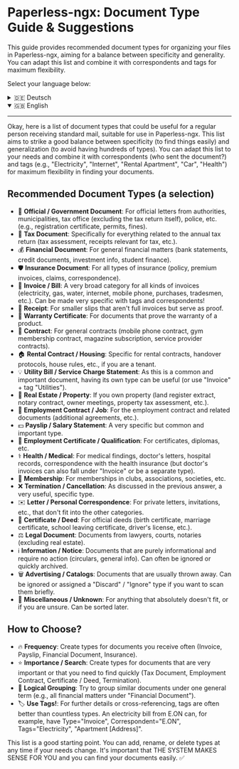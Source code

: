 # Paperless-ngx: Document Type Guide & Suggestions

This guide provides recommended document types for organizing your files in Paperless-ngx, aiming for a balance between specificity and generality. You can adapt this list and combine it with correspondents and tags for maximum flexibility.

Select your language below:

<details>
<summary>🇩🇪 Deutsch</summary>

---

Okay, hier ist eine Liste von Dokumenttypen, die für eine normale Person, die übliche Post erhält, in Paperless-ngx sinnvoll sein könnten. Diese Liste versucht, eine gute Balance zwischen Spezifität (um Dinge leicht zu finden) und Generalisierung (um nicht Hunderte von Typen zu haben) zu finden.
Du kannst diese Liste an deine Bedürfnisse anpassen und mit Korrespondenten (Wer hat das Dokument gesendet?) und Schlagwörtern (Tags, z.B. "Strom", "Internet", "Mietwohnung", "Auto", "Gesundheit") kombinieren, um maximale Flexibilität beim Finden deiner Dokumente zu haben.

## Empfohlene Dokumenttypen (eine Auswahl)

*   📜 **Amts-/Behördliches Dokument**: Für offizielle Schreiben von Ämtern, Gemeinden, Finanzamt (außer der reinen Steuererklärung), Polizei etc. (z.B. Melderegister, Genehmigungen, Bußgelder).
*   📝 **Steuerdokument**: Speziell für alles rund um die jährliche Steuererklärung (Steuerbescheid, Belege, die für die Steuer relevant sind, etc.).
*   💰 **Finanzdokument**: Für allgemeine Finanzangelegenheiten (Kontoauszüge, Kreditunterlagen, Investment-Infos, BAföG).
*   🛡️ **Versicherungsdokument**: Für alle Arten von Versicherungen (Police, Beitragsrechnungen, Schadenmeldungen, Korrespondenz).
*   🧾 **Rechnung**: Eine sehr breite Kategorie für alle Arten von Rechnungen (Strom, Gas, Wasser, Internet, Handy, Einkäufe, Handwerker etc.). Kann sehr spezifisch mit Tags und Korrespondenten ergänzt werden!
*   🧾 **Quittung / Kassenbon**: Für kleinere Belege, die keine volle Rechnung sind, aber als Nachweis dienen.
*   🏅 **Garantiebeleg**: Für Dokumente, die die Garantie eines Produkts belegen.
*   🤝 **Vertrag**: Für allgemeine Verträge (Handyvertrag, Fitnessstudio-Vertrag, Zeitschriften-Abo, Dienstleisterverträge).
*   🏠 **Mietvertrag / Wohnen**: Spezifisch für Mietverträge, Übergabeprotokolle, Hausordnung etc., falls du Mieter bist.
*   💡 **Nebenkostenabrechnung**: Da dies ein häufiges und wichtiges Dokument ist, kann ein eigener Typ sinnvoll sein (oder als "Rechnung" + Tag "Nebenkosten").
*   🏡 **Immobilie / Eigentum**: Falls du Eigentum besitzt (Grundbuchauszug, Notarvertrag, Eigentümerversammlungen, Grundsteuerbescheid etc.).
*   💼 **Arbeitsvertrag / Anstellung**: Für den Arbeitsvertrag und zugehörige Dokumente (Zusatzvereinbarungen etc.).
*   💵 **Gehaltsabrechnung**: Ein sehr spezifischer, aber häufiger und wichtiger Typ.
*   📜 **Arbeitszeugnis / Qualifikation**: Für Zeugnisse, Zertifikate, Diplome etc.
*   ⚕️ **Gesundheit / Medizin**: Für medizinische Befunde, Arztbriefe, Krankenhausunterlagen, Korrespondenz mit der Krankenkasse (aber Arztrechnungen können auch unter "Rechnung" fallen oder eigener Typ sein).
*   🏅 **Mitgliedschaft**: Für Mitgliedschaften in Vereinen, Clubs, Verbänden etc.
*   ❌ **Kündigung / Aufhebung**: Wie in der vorherigen Antwort besprochen, ein sehr nützlicher, spezifischer Typ.
*   ✉️ **Brief / Persönliche Korrespondenz**: Für private Briefe, Einladungen etc., die nicht unter die anderen Kategorien fallen.
*   📜 **Zertifikat / Urkunde**: Für offizielle Urkunden (Geburtsurkunde, Eheurkunde, Schulabschluss-Urkunde, Führerschein etc.).
*   ⚖️ **Rechtliches Dokument**: Dokumente von Anwälten, Gerichten, Notaren (außer Immobilien).
*   ℹ️ **Information / Mitteilung**: Dokumente, die reine Information sind und keinen Handlungsbedarf erfordern (Rundschreiben, allgemeine Infos). Kann oft ignoriert oder schnell archiviert werden.
*   🗑️ **Werbung / Kataloge**: Dokumente, die in der Regel weggeworfen werden. Können ignoriert oder mit Typ "Wegwerfen" / "Ignorieren" versehen werden, falls man sie kurz scannen will.
*   🤔 **Sonstiges / Unbekannt**: Für alles, was absolut nicht passt, oder wenn du dir unsicher bist. Kann später sortiert werden.

## Wie wählst du aus?

*   🔥 **Häufigkeit**: Erstelle Typen für Dokumente, die du oft erhältst (Rechnung, Gehaltsabrechnung, Finanzdokument, Versicherung).
*   ⭐ **Wichtigkeit/Suche**: Erstelle Typen für Dokumente, die sehr wichtig sind oder die du schnell wiederfinden musst (Steuerdokument, Arbeitsvertrag, Zertifikat/Urkunde, Kündigung).
*   📁 **Logische Gruppierung**: Versuche, ähnliche Dokumente unter einem Oberbegriff zu bündeln (z.B. alles Finanzielle unter "Finanzdokument").
*   🏷️ **Nutze Tags!**: Für weitere Details oder Kreuzreferenzen sind Tags oft besser als unzählige Typen. Eine Stromrechnung von E.ON kann z.B. Typ="Rechnung", Korrespondent="E.ON", Tags="Strom", "Wohnung [Adresse]" haben.

Diese Liste ist ein guter Startpunkt. Du kannst jederzeit Typen hinzufügen, umbenennen oder löschen, wenn sich deine Bedürfnisse ändern. Wichtig ist, dass DAS SYSTEM FÜR DICH SINN MACHT und du deine Dokumente leicht findest. ✅

</details>

<details open>
<summary>🇬🇧 English</summary>

---

Okay, here is a list of document types that could be useful for a regular person receiving standard mail, suitable for use in Paperless-ngx. This list aims to strike a good balance between specificity (to find things easily) and generalization (to avoid having hundreds of types).
You can adapt this list to your needs and combine it with correspondents (who sent the document?) and tags (e.g., "Electricity", "Internet", "Rental Apartment", "Car", "Health") for maximum flexibility in finding your documents.

## Recommended Document Types (a selection)

*   📜 **Official / Government Document**: For official letters from authorities, municipalities, tax office (excluding the tax return itself), police, etc. (e.g., registration certificate, permits, fines).
*   📝 **Tax Document**: Specifically for everything related to the annual tax return (tax assessment, receipts relevant for tax, etc.).
*   💰 **Financial Document**: For general financial matters (bank statements, credit documents, investment info, student finance).
*   🛡️ **Insurance Document**: For all types of insurance (policy, premium invoices, claims, correspondence).
*   🧾 **Invoice / Bill**: A very broad category for all kinds of invoices (electricity, gas, water, internet, mobile phone, purchases, tradesmen, etc.). Can be made very specific with tags and correspondents!
*   🧾 **Receipt**: For smaller slips that aren't full invoices but serve as proof.
*   🏅 **Warranty Certificate**: For documents that prove the warranty of a product.
*   🤝 **Contract**: For general contracts (mobile phone contract, gym membership contract, magazine subscription, service provider contracts).
*   🏠 **Rental Contract / Housing**: Specific for rental contracts, handover protocols, house rules, etc., if you are a tenant.
*   💡 **Utility Bill / Service Charge Statement**: As this is a common and important document, having its own type can be useful (or use "Invoice" + tag "Utilities").
*   🏡 **Real Estate / Property**: If you own property (land register extract, notary contract, owner meetings, property tax assessment, etc.).
*   💼 **Employment Contract / Job**: For the employment contract and related documents (additional agreements, etc.).
*   💵 **Payslip / Salary Statement**: A very specific but common and important type.
*   📜 **Employment Certificate / Qualification**: For certificates, diplomas, etc.
*   ⚕️ **Health / Medical**: For medical findings, doctor's letters, hospital records, correspondence with the health insurance (but doctor's invoices can also fall under "Invoice" or be a separate type).
*   🏅 **Membership**: For memberships in clubs, associations, societies, etc.
*   ❌ **Termination / Cancellation**: As discussed in the previous answer, a very useful, specific type.
*   ✉️ **Letter / Personal Correspondence**: For private letters, invitations, etc., that don't fit into the other categories.
*   📜 **Certificate / Deed**: For official deeds (birth certificate, marriage certificate, school leaving certificate, driver's license, etc.).
*   ⚖️ **Legal Document**: Documents from lawyers, courts, notaries (excluding real estate).
*   ℹ️ **Information / Notice**: Documents that are purely informational and require no action (circulars, general info). Can often be ignored or quickly archived.
*   🗑️ **Advertising / Catalogs**: Documents that are usually thrown away. Can be ignored or assigned a "Discard" / "Ignore" type if you want to scan them briefly.
*   🤔 **Miscellaneous / Unknown**: For anything that absolutely doesn't fit, or if you are unsure. Can be sorted later.

## How to Choose?

*   🔥 **Frequency**: Create types for documents you receive often (Invoice, Payslip, Financial Document, Insurance).
*   ⭐ **Importance / Search**: Create types for documents that are very important or that you need to find quickly (Tax Document, Employment Contract, Certificate / Deed, Termination).
*   📁 **Logical Grouping**: Try to group similar documents under one general term (e.g., all financial matters under "Financial Document").
*   🏷️ **Use Tags!**: For further details or cross-referencing, tags are often better than countless types. An electricity bill from E.ON can, for example, have Type="Invoice", Correspondent="E.ON", Tags="Electricity", "Apartment [Address]".

This list is a good starting point. You can add, rename, or delete types at any time if your needs change. It's important that THE SYSTEM MAKES SENSE FOR YOU and you can find your documents easily. ✅

</details>